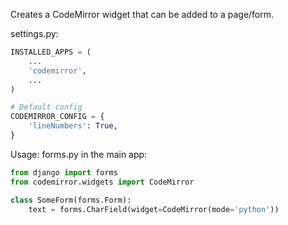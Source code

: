Creates a CodeMirror widget that can be added to a page/form.

settings.py:
```python
INSTALLED_APPS = (
    ...
    'codemirror',
    ...
)

# Default config
CODEMIRROR_CONFIG = {
    'lineNumbers': True,
}
```

Usage:
forms.py in the main app:
```python
from django import forms
from codemirror.widgets import CodeMirror

class SomeForm(forms.Form):
    text = forms.CharField(widget=CodeMirror(mode='python'))
```

